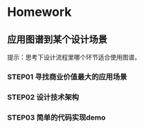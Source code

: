 # Homework

## 应⽤图谱到某个设计场景

提示：思考下设计流程⾥哪个环节适合使⽤图谱。  

### STEP01 寻找商业价值最⼤的应⽤场景  

### STEP02 设计技术架构  

### STEP03 简单的代码实现demo  
